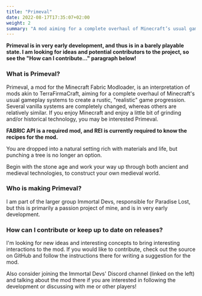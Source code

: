 ```yaml
---
title: "Primeval"
date: 2022-08-17T17:35:07+02:00
weight: 2
summary: "A mod aiming for a complete overhaul of Minecraft’s usual gameplay systems to create a rustic, “realistic” game progression. Several vanilla systems are completely changed, whereas others are relatively similar."
---
```


**Primeval is in very early development, and thus is in a barely playable state. I am looking for ideas and potential contributors to the project, so see the "How can I contribute..." paragraph below!**

### What is Primeval?

Primeval, a mod for the Minecraft Fabric Modloader, is an interpretation of mods akin to TerraFirmaCraft, aiming for a complete overhaul of Minecraft's usual gameplay systems to create a rustic, "realistic" game progression. Several vanilla systems are completely changed, whereas others are relatively similar. If you enjoy Minecraft and enjoy a little bit of grinding and/or historical technology, you may be interested Primeval.

**FABRIC API is a required mod, and REI is currently required to know the recipes for the mod.**

You are dropped into a natural setting rich with materials and life, but punching a tree is no longer an option.

Begin with the stone age and work your way up through both ancient and medieval technologies, to construct your own medieval world.

### Who is making Primeval?

I am part of the larger group Immortal Devs, responsible for Paradise Lost, but this is primarily a passion project of mine, and is in very early development.

### How can I contribute or keep up to date on releases?

I'm looking for new ideas and interesting concepts to bring interesting interactions to the mod. If you would like to contribute, check out the source on GitHub and follow the instructions there for writing a suggestion for the mod.

Also consider joining the Immortal Devs' Discord channel (linked on the left) and talking about the mod there if you are interested in following the development or discussing with me or other players!